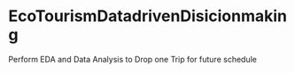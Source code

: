 # EcoTourismDatadrivenDisicionmaking
Perform EDA and Data Analysis to Drop one Trip for future schedule
